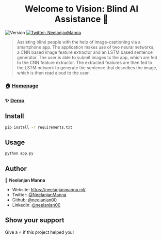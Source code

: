 <h1 align="center">Welcome to Vision: Blind AI Assistance 👋</h1>
<p>
  <img alt="Version" src="https://img.shields.io/badge/version-1.0-blue.svg?cacheSeconds=2592000" />
  <a href="https://twitter.com/NeelanjanManna" target="_blank">
    <img alt="Twitter: NeelanjanManna" src="https://img.shields.io/twitter/follow/NeelanjanManna.svg?style=social" />
  </a>
</p>

> Assisting blind people with the help of image-captioning via a smartphone app. The application makes use of two neural networks, a CNN based image feature extractor and an LSTM based sentence generator. The user is able to submit images to the app, which are fed to the CNN feature extractor. The extracted features are then fed to the LSTM network to generate the sentence that describes the image, which is then read aloud to the user.

### 🏠 [Homepage](https://visionaiapp.herokuapp.com/)

### ✨ [Demo](https://visionaiapp.herokuapp.com/)

## Install

```sh
pip install -r requirements.txt
```

## Usage

```sh
python app.py
```

## Author

👤 **Neelanjan Manna**

* Website: https://neelanjanmanna.ml/
* Twitter: [@NeelanjanManna](https://twitter.com/NeelanjanManna)
* Github: [@neelanjan00](https://github.com/neelanjan00)
* LinkedIn: [@neelanjan00](https://linkedin.com/in/neelanjan00)

## Show your support

Give a ⭐️ if this project helped you!
